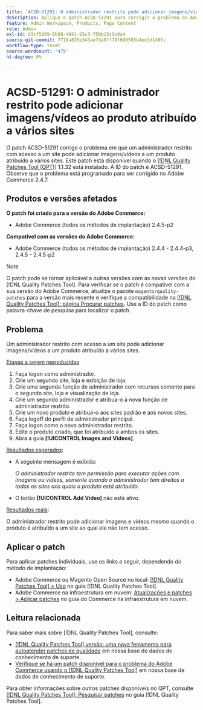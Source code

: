 ```yaml
---
title: 'ACSD-51291: O administrador restrito pode adicionar imagens/vídeos ao produto atribuído a vários sites'
description: Aplique o patch ACSD-51291 para corrigir o problema do Adobe Commerce, em que o administrador restrito com acesso a um site pode adicionar imagens/vídeos a um produto atribuído a vários sites.
feature: Admin Workspace, Products, Page Content
role: Admin
exl-id: d3cf5009-6b80-4841-95c3-75bb15c9c0a4
source-git-commit: 7718a835e343ae7da9ff79f690503b4ee1d140fc
workflow-type: tm+mt
source-wordcount: '475'
ht-degree: 0%

---
```


# ACSD-51291: O administrador restrito pode adicionar imagens/vídeos ao produto atribuído a vários sites

O patch ACSD-51291 corrige o problema em que um administrador restrito com acesso a um site pode adicionar imagens/vídeos a um produto atribuído a vários sites. Este patch está disponível quando o [[!DNL Quality Patches Tool (QPT)]](/help/announcements/adobe-commerce-announcements/magento-quality-patches-released-new-tool-to-self-serve-quality-patches.md) 1.1.32 está instalado. A ID do patch é ACSD-51291. Observe que o problema está programado para ser corrigido no Adobe Commerce 2.4.7.

## Produtos e versões afetados

**O patch foi criado para a versão do Adobe Commerce:**

* Adobe Commerce (todos os métodos de implantação) 2.4.5-p2

**Compatível com as versões do Adobe Commerce:**

* Adobe Commerce (todos os métodos de implantação) 2.4.4 - 2.4.4-p3, 2.4.5 - 2.4.5-p2

>[!NOTE]
>
>O patch pode se tornar aplicável a outras versões com as novas versões do [!DNL Quality Patches Tool]. Para verificar se o patch é compatível com a sua versão do Adobe Commerce, atualize o pacote `magento/quality-patches` para a versão mais recente e verifique a compatibilidade na [[!DNL Quality Patches Tool]: página Procurar patches](https://experienceleague.adobe.com/tools/commerce-quality-patches/index.html). Use a ID do patch como palavra-chave de pesquisa para localizar o patch.

## Problema

Um administrador restrito com acesso a um site pode adicionar imagens/vídeos a um produto atribuído a vários sites.

<u>Etapas a serem reproduzidas</u>

1. Faça logon como administrador.
1. Crie um segundo site, loja e exibição de loja.
1. Crie uma segunda função de administrador com recursos somente para o segundo site, loja e visualização de loja.
1. Crie um segundo administrador e atribua-o à nova função de administrador restrito.
1. Crie um novo produto e atribua-o aos sites padrão e aos novos sites.
1. Faça logoff do perfil de administrador principal.
1. Faça logon como o novo administrador restrito.
1. Edite o produto criado, que foi atribuído a ambos os sites.
1. Abra a guia **[!UICONTROL Images and Videos]**.

<u>Resultados esperados</u>:

* A seguinte mensagem é exibida:

  *O administrador restrito tem permissão para executar ações com imagens ou vídeos, somente quando o administrador tem direitos a todos os sites aos quais o produto está atribuído.*

* O botão **[!UICONTROL Add Video]** não está ativo.

<u>Resultados reais</u>:

O administrador restrito pode adicionar imagens e vídeos mesmo quando o produto é atribuído a um site ao qual ele não tem acesso.

## Aplicar o patch

Para aplicar patches individuais, use os links a seguir, dependendo do método de implantação:

* Adobe Commerce ou Magento Open Source no local: [[!DNL Quality Patches Tool] > Uso](https://experienceleague.adobe.com/docs/commerce-operations/tools/quality-patches-tool/usage.html) no guia [!DNL Quality Patches Tool].
* Adobe Commerce na infraestrutura em nuvem: [Atualizações e patches > Aplicar patches](https://experienceleague.adobe.com/docs/commerce-cloud-service/user-guide/develop/upgrade/apply-patches.html) no guia do Commerce na infraestrutura em nuvem.

## Leitura relacionada

Para saber mais sobre [!DNL Quality Patches Tool], consulte:

* [[!DNL Quality Patches Tool] versão: uma nova ferramenta para autoatender patches de qualidade](/help/announcements/adobe-commerce-announcements/magento-quality-patches-released-new-tool-to-self-serve-quality-patches.md) em nossa base de dados de conhecimento de suporte.
* [Verifique se há um patch disponível para o problema do Adobe Commerce usando o [!DNL Quality Patches Tool]](/help/support-tools/patches-available-in-qpt-tool/check-patch-for-magento-issue-with-magento-quality-patches.md) em nossa base de dados de conhecimento de suporte.

Para obter informações sobre outros patches disponíveis no QPT, consulte [[!DNL Quality Patches Tool]: Pesquisar patches](https://experienceleague.adobe.com/tools/commerce-quality-patches/index.html) no guia [!DNL Quality Patches Tool].
